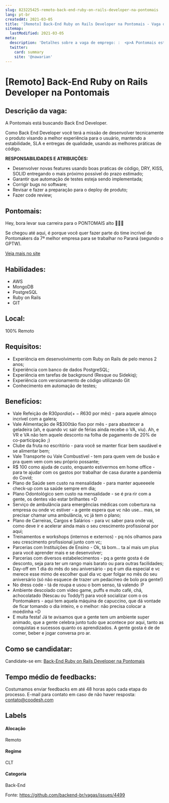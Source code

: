 ```yaml
---
slug: 823225425-remoto-back-end-ruby-on-rails-developer-na-pontomais
lang: pt-br
createdAt: 2021-03-05
title: '[Remoto] Back-End Ruby on Rails Developer na Pontomais - Vaga de Emprego'
sitemap:
  lastModified: 2021-03-05
meta:
  description: 'Detalhes sobre a vaga de emprego: :  <p>A Pontomais está buscando Back End Developer.</p> <p>Como Back End Developer você terá a missão de desenvolver tecnicamente o produto visando a melhor experiência para o usuário, mantendo a estabilidade, SLA e entregas de qualidade, usando as melhores práticas de código.</p> <p><strong>RESPONSABILIDADES E ATRIBUIÇÕES:</strong></p> <ul> <li>Desenvolver novas features usando boas praticas de código, DRY, KISS, SOLID entregando o mais próximo possível do prazo estimado;</li> <li>Garantir que automação de testes esteja sendo implementada;</li> <li>Corrigir bugs no software;</li> <li>Revisar e fazer a preparação para o deploy de produto;</li> <li>Fazer code review;</li> </ul>'
  twitter:
    card: summary
    site: '@nawarian'
---
```


# [Remoto] Back-End Ruby on Rails Developer na Pontomais

## Descrição da vaga: 
 <p>A Pontomais está buscando Back End Developer.</p>
<p>Como Back End Developer você terá a missão de desenvolver tecnicamente o produto visando a melhor experiência para o usuário, mantendo a estabilidade, SLA e entregas de qualidade, usando as melhores práticas de código.</p>
<p><strong>RESPONSABILIDADES E ATRIBUIÇÕES:</strong></p>
<ul>
<li>Desenvolver novas features usando boas praticas de código, DRY, KISS, SOLID entregando o mais próximo possível do prazo estimado;</li>
<li>Garantir que automação de testes esteja sendo implementada;</li>
<li>Corrigir bugs no software;</li>
<li>Revisar e fazer a preparação para o deploy de produto;</li>
<li>Fazer code review;</li>
</ul>

## Pontomais: 
 <p>Hey, bora levar sua carreira para o PONTOMAIS alto 🚀🚀🚀</p>

<p>Se chegou até aqui, é porque você quer fazer parte do time incrível de Pontomakers da 7ª melhor empresa para se trabalhar no Paraná (segundo o GPTW).</p><a href='https://coodesh.com/empresas/pontomais'>Veja mais no site</a>

 ## Habilidades: 
 - AWS 
- MongoDB 
- PostgreSQL 
- Ruby on Rails 
- GIT

## Local: 
 100% Remoto

## Requisitos: 
 - Experiência em desenvolvimento com Ruby on Rails de pelo menos 2 anos; 
- Experiência com banco de dados PostgreSQL; 
- Experiência em tarefas de background (Resque ou Sidekiq); 
- Experiência com versionamento de código utilizando Git 
- Conhecimento em automação de testes;

## Benefícios: 
 - Vale Refeição de R$30 por dia (+- R$630 por mês) - para aquele almoço incrível com a galera; 
- Vale Alimentação de R$300tão fixo por mês - para abastecer a geladeira (ah, e quando vc sair de férias ainda recebe o VA, viu). Ah, e VR e VA não tem aquele desconto na folha de pagamento de 20% de co-participação ;) 
- Clube da fruta no escritório - para você se manter ficar bem saudável e se alimentar bem;  
- Vale Transporte ou Vale Combustível - tem para quem vem de busão e pra quem vem com seu próprio possante; 
- R$ 100 como ajuda de custo, enquanto estivermos em home office - para te ajudar com os gastos por trabalhar de casa durante a pandemia do Covid;  
- Plano de Saúde sem custo na mensalidade - para manter aqueeeele check-up com sa saúde sempre em dia;   
- Plano Odontológico sem custo na mensalidade - se é pra rir com a gente, os dentes vão estar brilhantes =D  
- Serviço de ambulância para emergências médicas com cobertura na empresa ou onde vc estiver - a gente espera que vc não use... mas, se precisar chamar uma ambulância, vc já tem o plano; 
- Plano de Carreiras, Cargos e Salários - para vc saber para onde vai, como deve ir e acelerar ainda mais o seu crescimento profissional por aqui;   
- Treinamentos e workshops (internos e externos) - pq nós olhamos para seu crescimento profissional junto com vc;  
- Parcerias com Instituições de Ensino - Ok, tá bom... ta aí mais um plus para você aprender mais e se desenvolver;  
- Parcerias com diversos estabelecimentos - pq a gente gosta é de desconto, seja para ter um rango mais barato ou para outras facilidades; 
- Day-off em 1 dia do mês do seu aniversário - pq é um dia especial e vc merece esse mimo de escolher qual dia vc quer folgar no mês do seu aniversário (só não esquece de trazer um pedacíneo de bolo pra gente!) 
- No dress code - tá de roupa e usou o bom senso, tá valendo :P 
- Ambiente descolado com vídeo game, puffs e muito café, chá, achocolatado (Nescau ou Toddy?) para você socializar com o os Pontomakers - aqui tem aquela máquina de capuccino, que dá vontade de ficar tomando o dia inteiro, e o melhor: não precisa colocar a moédinha =D   
- E muita festa! Já te avisamos que a gente tem um ambiente super animado, que a gente celebra junto tudo que acontece por aqui, tanto as conquistas e sucessos quanto os aprendizados. A gente gosta é de de comer, beber e jogar conversa pro ar. 

## Como se candidatar:
Candidate-se em: [Back-End Ruby on Rails Developer na Pontomais](https://coodesh.com/vagas/back-end-ruby-on-rails-developer-141110?origin=github&modal=open)

## Tempo médio de feedbacks:
 Costumamos enviar feedbacks em até 48 horas após cada etapa do processo. E-mail para contato em caso de não haver resposta: [contato@coodesh.com](mailto:contato@coodesh.com)

## Labels

#### Alocação
Remoto

#### Regime
CLT

#### Categoria
Back-End

Fonte: https://github.com/backend-br/vagas/issues/4499